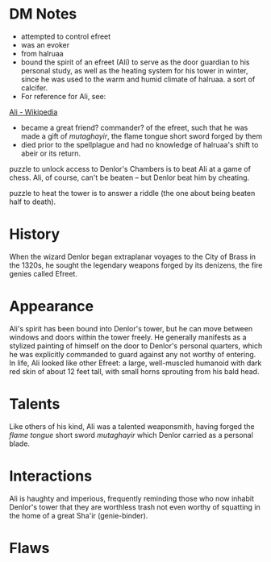 # DM Notes

- attempted to control efreet
- was an evoker
- from halruaa
- bound the spirit of an efreet (Ali) to serve as the door guardian to his personal study, as well as the heating system for his tower in winter, since he was used to the warm and humid climate of halruaa. a sort of calcifer.
- For reference for Ali, see:

[Ali - Wikipedia](https://en.wikipedia.org/wiki/Ali)

- became a great friend? commander? of the efreet, such that he was made a gift of *mutaghayir*, the flame tongue short sword forged by them
- died prior to the spellplague and had no knowledge of halruaa's shift to abeir or its return.

puzzle to unlock access to Denlor's Chambers is to beat Ali at a game of chess. Ali, of course, can't be beaten – but Denlor beat him by cheating.

puzzle to heat the tower is to answer a riddle (the one about being beaten half to death).

# History

When the wizard Denlor began extraplanar voyages to the City of Brass in the 1320s, he sought the legendary weapons forged by its denizens, the fire genies called Efreet. 

# Appearance

Ali's spirit has been bound into Denlor's tower, but he can move between windows and doors within the tower freely. He generally manifests as a stylized painting of himself on the door to Denlor's personal quarters, which he was explicitly commanded to guard against any not worthy of entering. In life, Ali looked like other Efreet: a large, well-muscled humanoid with dark red skin of about 12 feet tall, with small horns sprouting from his bald head.

# Talents

Like others of his kind, Ali was a talented weaponsmith, having forged the *flame tongue* short sword *mutaghayir* which Denlor carried as a personal blade.

# Interactions

Ali is haughty and imperious, frequently reminding those who now inhabit Denlor's tower that they are worthless trash not even worthy of squatting in the home of a great Sha'ir (genie-binder).

# Flaws